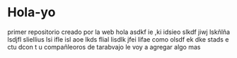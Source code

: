 # Hola-yo
primer repositorio creado por la web
hola asdkf ie ,ki idsieo slkdf jiwj lskñlña lsdjfl sliellius lsi ifle isl aoe 
lkds flial  lisdlk jfei lifae como olsdf ek dke stads e ctu dcon t u compañleoros de tarabvajo
le voy a agregar algo mas
